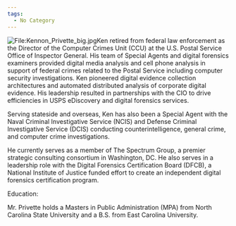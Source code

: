 ```yaml
---
tags:
  - No Category
---
```

![<File:Kennon_Privette_big.jpg>](Kennon_Privette_big.jpg "File:Kennon_Privette_big.jpg")Ken
retired from federal law enforcement as the Director of the Computer
Crimes Unit (CCU) at the U.S. Postal Service Office of Inspector
General. His team of Special Agents and digital forensics examiners
provided digital media analysis and cell phone analysis in support of
federal crimes related to the Postal Service including computer security
investigations. Ken pioneered digital evidence collection architectures
and automated distributed analysis of corporate digital evidence. His
leadership resulted in partnerships with the CIO to drive efficiencies
in USPS eDiscovery and digital forensics services.

Serving stateside and overseas, Ken has also been a Special Agent with
the Naval Criminal Investigative Service (NCIS) and Defense Criminal
Investigative Service (DCIS) conducting counterintelligence, general
crime, and computer crime investigations.

He currently serves as a member of The Spectrum Group, a premier
strategic consulting consortium in Washington, DC. He also serves in a
leadership role with the Digital Forensics Certification Board (DFCB), a
National Institute of Justice funded effort to create an independent
digital forensics certification program.

Education:

Mr. Privette holds a Masters in Public Administration (MPA) from North
Carolina State University and a B.S. from East Carolina University.
